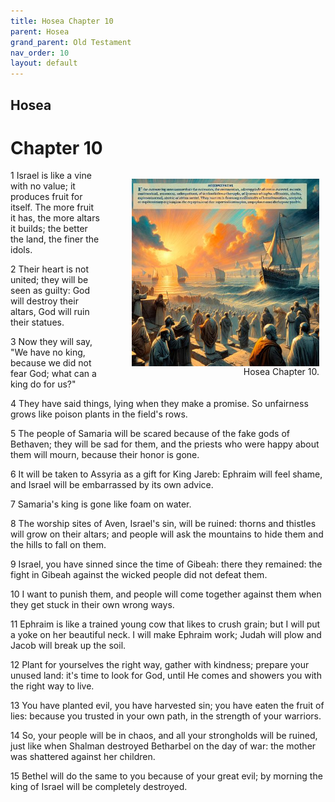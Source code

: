 ```yaml
---
title: Hosea Chapter 10
parent: Hosea
grand_parent: Old Testament
nav_order: 10
layout: default
---
```


## Hosea

# Chapter 10

<figure style="float: right; margin-right: 10px;">
    <img src="/assets/Image/Hosea/500/10.jpg" alt="Hosea Chapter 10" style="width: 300px; height: 300px; float: right;padding-left: 10px;"/>
    <figcaption style="clear: both;text-align: right;">Hosea Chapter 10.</figcaption>
</figure>
1 Israel is like a vine with no value; it produces fruit for itself. The more fruit it has, the more altars it builds; the better the land, the finer the idols.

2 Their heart is not united; they will be seen as guilty: God will destroy their altars, God will ruin their statues.

3 Now they will say, "We have no king, because we did not fear God; what can a king do for us?"

4 They have said things, lying when they make a promise. So unfairness grows like poison plants in the field's rows.

5 The people of Samaria will be scared because of the fake gods of Bethaven; they will be sad for them, and the priests who were happy about them will mourn, because their honor is gone.

6 It will be taken to Assyria as a gift for King Jareb: Ephraim will feel shame, and Israel will be embarrassed by its own advice.

7 Samaria's king is gone like foam on water.

8 The worship sites of Aven, Israel's sin, will be ruined: thorns and thistles will grow on their altars; and people will ask the mountains to hide them and the hills to fall on them.

9 Israel, you have sinned since the time of Gibeah: there they remained: the fight in Gibeah against the wicked people did not defeat them.

10 I want to punish them, and people will come together against them when they get stuck in their own wrong ways.

11 Ephraim is like a trained young cow that likes to crush grain; but I will put a yoke on her beautiful neck. I will make Ephraim work; Judah will plow and Jacob will break up the soil.

12 Plant for yourselves the right way, gather with kindness; prepare your unused land: it's time to look for God, until He comes and showers you with the right way to live.

13 You have planted evil, you have harvested sin; you have eaten the fruit of lies: because you trusted in your own path, in the strength of your warriors.

14 So, your people will be in chaos, and all your strongholds will be ruined, just like when Shalman destroyed Betharbel on the day of war: the mother was shattered against her children.

15 Bethel will do the same to you because of your great evil; by morning the king of Israel will be completely destroyed.


